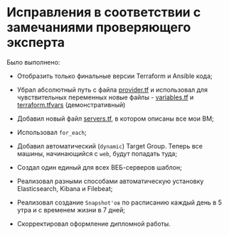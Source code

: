 # Исправления в соответствии с замечаниями проверяющего эксперта

Было выполнено:

* Отобразить только финальные версии Terraform и Ansible кода;

* Убрал абсолютный путь с файла [provider.tf](terraform-project/provider.tf) и использовал для чувствительных переменных новые файлы - [variables.tf](terraform-project/variables.tf) и [terraform.tfvars](terraform-project/terraform.tfvars_demonstration) (демонстративный)

* Добавил новый файл [servers.tf](terraform-project/servers.tf), в котором описаны все мои ВМ;

* Использовал ```for_each```;

* Добавил автоматический (```dynamic```) Target Group. Теперь все машины, начинающийся с ```web```, будут попадать туда;

* Создал один единый для всех ВЕБ-серверов шаблон;

* Реализовал разными способами автоматическую установку Elasticsearch, Kibana и Filebeat;

* Реализовал создание ```Snapshot'ов``` по расписанию каждый день в 5 утра и с временем жизни в 7 дней;

* Скорректировал оформление дипломной работы.
